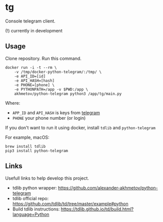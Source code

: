# tg

Console telegram client.

(!) currently in development


## Usage

Clone repository.
Run this command.

```
docker run -i -t --rm \
    -v /tmp/docker-python-telegram/:/tmp/ \
    -e API_ID=[id]
    -e API_HASH=[hash]
    -e PHONE=[phone] \
    -e PYTHONPATH=/app -v $PWD:/app \
    akhmetov/python-telegram python3 /app/tg/main.py
```

Where:

- `APP_ID` and `API_HASH` is keys from [telegram](https://core.telegram.org/api/obtaining_api_id)
- `PHONE` your phone number (or login)

If you don't want to run it using docker, install `tdlib` and `python-telegram`

For example, macOS:

```
brew install tdlib
pip3 install python-telegram
```


## Links

Usefull links to help develop this project.

- tdlib python wrapper: https://github.com/alexander-akhmetov/python-telegram
- tdlib official repo: https://github.com/tdlib/td/tree/master/example#python
- Build tdlib instructions: https://tdlib.github.io/td/build.html?language=Python
